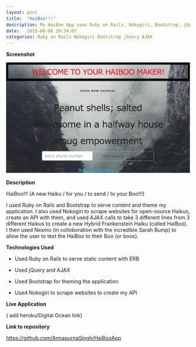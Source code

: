 ```yaml
---
layout: post
title:  "HaiBoo!!!"
description: My HaiBoo App uses Ruby on Rails, Nokogiri, Bootstrap, jQuery and Ajax to create hybrid Haikus (aka HaiBoos) that you can text to your Boo(s)!
date:   2015-06-06 10:34:07
categories: Ruby on Rails Nokogiri Bootstrap jQuery AJAX
---
```


**Screenshot**

<img src="/images/HaiBooMaker.png" alt="HaiBoo Maker screenshot">

**Description**

HaiBoo!!!
(A new Haiku / for you / to send / to your Boo!!!)

I used Ruby on Rails and Bootstrap to serve content and theme my application. I also used Nokogiri to scrape websites for open-source Haikus, create an API with them, and used AJAX calls to take 3 different lines from 3 different Haikus to create a new Hybrid Frankenstein Haiku (called HaiBoo). I then used Nexmo (in colloboration with the incredible Sarah Bump) to allow the user to text the HaiBoo to their Boo (or boos).

**Technologies Used**

- Used Ruby on Rails to serve static content with ERB

- Used jQuery and AJAX

- Used Bootstrap for theming the application

- Used Nokogiri to scrape websites to create my API

**Live Application**

( add heroku/Digital Ocean link)

**Link to repository**

<a href="https://github.com/AnnapurnaSingh/HaiBooApp" target="_blank">https://github.com/AnnapurnaSingh/HaiBooApp</a>
